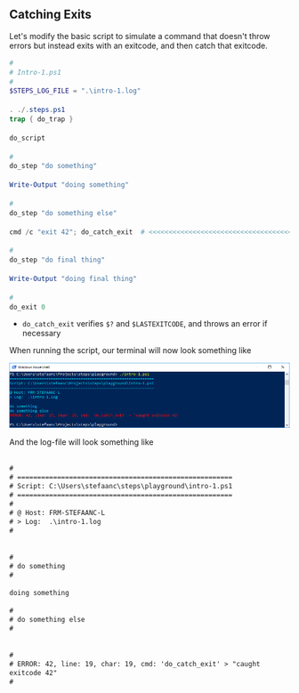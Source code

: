 ## Catching Exits

Let's modify the basic script to simulate a command that doesn't throw errors but instead exits with an exitcode, and then catch that exitcode.

```powershell
#
# Intro-1.ps1
#
$STEPS_LOG_FILE = ".\intro-1.log"

. ./.steps.ps1
trap { do_trap }

do_script

#
do_step "do something"

Write-Output "doing something"

#
do_step "do something else"

cmd /c "exit 42"; do_catch_exit  # <<<<<<<<<<<<<<<<<<<<<<<<<<<<<<<<<<<<<<<<<<<<<

#
do_step "do final thing"

Write-Output "doing final thing"

#
do_exit 0
```

- `do_catch_exit` verifies `$?` and `$LASTEXITCODE`, and throws an error if necessary

When running the script, our terminal will now look something like

![intro-1.catch.png](./screenshots/intro-1.catch.png)

And the log-file will look something like

```text

#
# ======================================================
# Script: C:\Users\stefaanc\steps\playground\intro-1.ps1
# ======================================================
#
# @ Host: FRM-STEFAANC-L
# > Log:  .\intro-1.log
#


#
# do something
#

doing something

#
# do something else
#


#
# ERROR: 42, line: 19, char: 19, cmd: 'do_catch_exit' > "caught exitcode 42"
#
```
